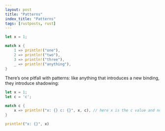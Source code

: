 ```yaml
---
layout: post
title: "Patterns"
index_title: "Patterns"
tags: [rustposts, rust]
---
```


```rust
let x = 1;

match x {
    1 => println!("one"),
    2 => println!("two"),
    3 => println!("three"),
    _ => println!("anything"),
}
```

There’s one pitfall with patterns: like anything that introduces a new binding, they introduce shadowing:

```rust
let x = 1;
let c = 'c';

match c {
    x => println!("x: {} c: {}", x, c), // here x is the c value and not the x variable
}

println!("x: {}", x)
```
